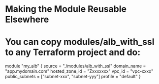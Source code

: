 # Making the Module Reusable Elsewhere
# You can copy modules/alb_with_ssl to any Terraform project and do:

module "my_alb" {
  source         = "./modules/alb_with_ssl"
  domain_name    = "app.mydomain.com"
  hosted_zone_id = "Zxxxxxxx"
  vpc_id         = "vpc-xxxx"
  public_subnets = ["subnet-xxx", "subnet-yyy"]
  profile        = "default"
}



